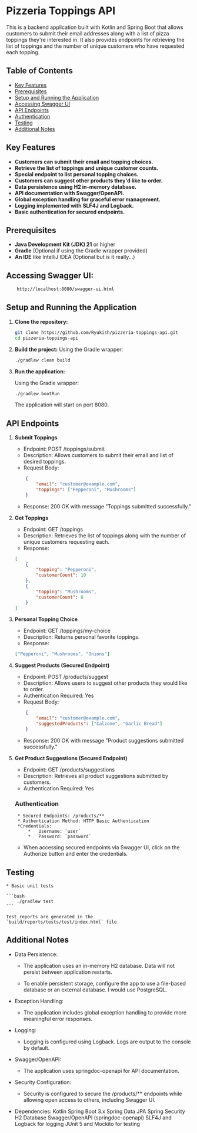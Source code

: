 # Pizzeria Toppings API

This is a backend application built with Kotlin and Spring Boot that allows customers to submit their email addresses along with a list of pizza toppings they're interested in. It also provides endpoints for retrieving the list of toppings and the number of unique customers who have requested each topping.

## **Table of Contents**

- [Key Features](#key-features)
- [Prerequisites](#prerequisites)
- [Setup and Running the Application](#setup-and-running-the-application)
- [Accessing Swagger UI](#accessing-swagger-ui)
- [API Endpoints](#api-endpoints)
- [Authentication](#authentication)
- [Testing](#testing)
- [Additional Notes](#additional-notes)

## **Key Features**

- **Customers can submit their email and topping choices.**
- **Retrieve the list of toppings and unique customer counts.**
- **Special endpoint to list personal topping choices.**
- **Customers can suggest other products they'd like to order.**
- **Data persistence using H2 in-memory database.**
- **API documentation with Swagger/OpenAPI.**
- **Global exception handling for graceful error management.**
- **Logging implemented with SLF4J and Logback.**
- **Basic authentication for secured endpoints.**

## **Prerequisites**
- **Java Development Kit (JDK) 21** or higher
- **Gradle** (Optional if using the Gradle wrapper provided)
- **An IDE** like IntelliJ IDEA (Optional but is it really...)
## **Accessing Swagger UI:**
```bash
    http://localhost:8080/swagger-ui.html
```
## **Setup and Running the Application**

1. **Clone the repository:**

   ```bash
   git clone https://github.com/Ryukish/pizzeria-toppings-api.git
   cd pizzeria-toppings-api
    ```
2. **Build the project:**
    Using the Gradle wrapper:
    ```bash
    ./gradlew clean build
    ```
3. **Run the application:**

    Using the Gradle wrapper:

    ```bash
    ./gradlew bootRun
    ```
    The application will start on port 8080.
## **API Endpoints**
1. **Submit Toppings**
    * Endpoint: POST /toppings/submit
    * Description: Allows customers to submit their email and list of desired toppings.
    * Request Body:

    ```json
        {
            "email": "customer@example.com",
            "toppings": ["Pepperoni", "Mushrooms"]
        }
    ```
    * Response: 200 OK with message "Toppings submitted successfully."
2. **Get Toppings**
    * Endpoint: GET /toppings
    * Description: Retrieves the list of toppings along with the number of unique customers requesting each.
    * Response:

    ```json
    [
        {
            "topping": "Pepperoni",
            "customerCount": 10
        },
        {
            "topping": "Mushrooms",
            "customerCount": 8
        }
    ]
    ```
3. **Personal Topping Choice**
    * Endpoint: GET /toppings/my-choice
    * Description: Returns personal favorite toppings.
    * Response:
    ```json
    ["Pepperoni", "Mushrooms", "Onions"]
    ```
4. **Suggest Products (Secured Endpoint)**
    * Endpoint: POST /products/suggest
    * Description: Allows users to suggest other products they would like to order.
    * Authentication Required: Yes
    * Request Body:
    ```json
        {
            "email": "customer@example.com",
            "suggestedProducts": ["Calzone", "Garlic Bread"]
        }
    ```
    * Response: 200 OK with message "Product suggestions submitted successfully."
5. **Get Product Suggestions (Secured Endpoint)**
    * Endpoint: GET /products/suggestions
    * Description: Retrieves all product suggestions submitted by customers.
    * Authentication Required: Yes
    ### Authentication
        * Secured Endpoints: /products/**
        * Authentication Method: HTTP Basic Authentication
        *Credentials:
            *   Username: `user`
            *   Password: `password`
    * When accessing secured endpoints via Swagger UI, click on the Authorize button and enter the credentials.
## **Testing**
    * Basic unit tests

    ```bash
        ./gradlew test
    ```
    
    Test reports are generated in the `build/reports/tests/test/index.html` file
## Additional Notes
* Data Persistence:
    * The application uses an in-memory H2 database. Data will not persist between application restarts.

    * To enable persistent storage, configure the app to use a file-based database or an external database. I would use PostgreSQL.

* Exception Handling:
    * The application includes global exception handling to provide more meaningful error responses.

* Logging:
    * Logging is configured using Logback. Logs are output to the console by default.

* Swagger/OpenAPI:
    * The application uses springdoc-openapi for API documentation.

* Security Configuration:
    * Security is configured to secure the /products/** endpoints while allowing open access to others, including Swagger UI.

* Dependencies:
    Kotlin
    Spring Boot 3.x
    Spring Data JPA
    Spring Security
    H2 Database
    Swagger/OpenAPI (springdoc-openapi)
    SLF4J and Logback for logging
    JUnit 5 and Mockito for testing